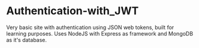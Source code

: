 # Authentication-with_JWT
Very basic site with authentication using JSON web tokens, built for learning purposes.
Uses NodeJS with Express as framework and MongoDB as it's database.


